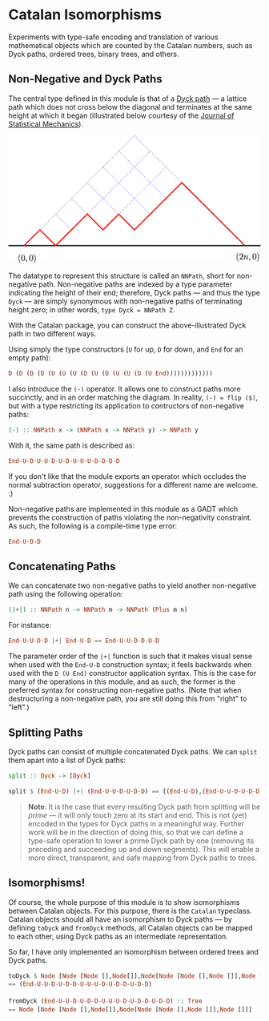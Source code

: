 Catalan Isomorphisms
====================

Experiments with type-safe encoding and translation of various mathematical objects which are counted by the Catalan numbers, such as Dyck paths, ordered trees, binary trees, and others.

Non-Negative and Dyck Paths
---------------------------

The central type defined in this module is that of a [Dyck path](http://mathworld.wolfram.com/DyckPath.html) — a lattice path which does not cross below the diagonal and terminates at the same height at which it began (illustrated below courtesy of the [Journal of Statistical Mechanics](http://iopscience.iop.org/1742-5468/2009/03/P03025/fulltext/)).

![A Dyck Path](dyck-path.jpg)

The datatype to represent this structure is called an `NNPath`, short for non-negative path. Non-negative paths are indexed by a type parameter indicating the height of their end; therefore, Dyck paths — and thus the type `Dyck` — are simply synonymous with non-negative paths of terminating height zero; in other words, `type Dyck = NNPath Z`.

With the Catalan package, you can construct the above-illustrated Dyck path in two different ways.

Using simply the type constructors (`U` for up, `D` for down, and `End` for an empty path):

```Haskell
D (D (D (D (U (U (U (D (U (D (U (U (D (U End)))))))))))))
```

I also introduce the `(-)` operator. It allows one to construct paths more succinctly, and in an order matching the diagram. In reality, `(-) = flip ($)`, but with a type restricting its application to contructors of non-negative paths:

```Haskell
(-) :: NNPath x -> (NNPath x -> NNPath y) -> NNPath y
```

With it, the same path is described as:

```Haskell
End-U-D-U-U-D-U-D-U-U-U-D-D-D-D
```

If you don't like that the module exports an operator which occludes the normal subtraction operator, suggestions for a different name are welcome. :)

Non-negative paths are implemented in this module as a GADT which prevents the construction of paths violating the non-negativity constraint. As such, the following is a compile-time type error:

```Haskell
End-U-D-D
```

Concatenating Paths
-------------------

We can concatenate two non-negative paths to yield another non-negative path using the following operation:

```Haskell
(|+|) :: NNPath n -> NNPath m -> NNPath (Plus m n)
```

For instance:

```Haskell
End-U-U-D-D |+| End-U-D == End-U-U-D-D-U-D
```

The parameter order of the `|+|` function is such that it makes visual sense when used with the `End-U-D` construction syntax; it feels backwards when used with the `D (U End)` constructor application syntax. This is the case for many of the operations in this module, and as such, the former is the preferred syntax for constructing non-negative paths. (Note that when destructuring a non-negative path, you are still doing this from "right" to "left".)

Splitting Paths
---------------

Dyck paths can consist of multiple concatenated Dyck paths. We can `split` them apart into a list of Dyck paths:

```Haskell
split :: Dyck -> [Dyck]
```

```Haskell
split $ (End-U-D) |+| (End-U-U-D-U-D-D) == [(End-U-D),(End-U-U-D-U-D-D)]
```

> **Note**: It is the case that every resulting Dyck path from splitting will be *prime* — it will only touch zero at its start and end. This is not (yet) encoded in the types for Dyck paths in a meaningful way. Further work will be in the direction of doing this, so that we can define a type-safe operation to lower a prime Dyck path by one (removing its preceding and succeeding up and down segments). This will enable a more direct, transparent, and safe mapping from Dyck paths to trees.

Isomorphisms!
-------------

Of course, the whole purpose of this module is to show isomorphisms between Catalan objects. For this purpose, there is the `Catalan` typeclass. Catalan objects should all have an isomorphism to Dyck paths — by defining `toDyck` and `fromDyck` methods, all Catalan objects can be mapped to each other, using Dyck paths as an intermediate representation.

So far, I have only implemented an isomorphism between ordered trees and Dyck paths.

```Haskell
toDyck $ Node [Node [Node [],Node[]],Node[Node [Node [],Node []],Node []]]
== (End-U-U-D-U-D-D-U-U-U-D-U-D-D-U-D-D)

fromDyck (End-U-U-D-U-D-D-U-U-U-D-U-D-D-U-D-D) :: Tree
== Node [Node [Node [],Node[]],Node[Node [Node [],Node []],Node []]]
```

